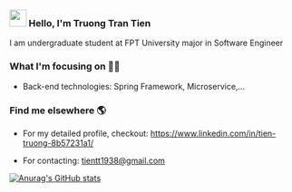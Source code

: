 ### <img src="https://media.giphy.com/media/hvRJCLFzcasrR4ia7z/giphy.gif" width="30px"> Hello, I'm Truong Tran Tien

I am undergraduate student at FPT University major in Software Engineer

### What I'm focusing on 👨‍💻

* Back-end technologies: Spring Framework, Microservice,...





### Find me elsewhere 🌎

* For my detailed profile, checkout: https://www.linkedin.com/in/tien-truong-8b57231a1/

* For contacting: tientt1938@gmail.com

[![Anurag's GitHub stats](https://github-readme-stats.vercel.app/api?username=tientruong2000)](https://github.com/anuraghazra/github-readme-stats)
